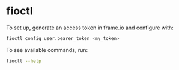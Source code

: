 # fioctl

To set up, generate an access token in frame.io and configure with:

```bash
fioctl config user.bearer_token <my_token>
```

To see available commands, run:

```bash
fioctl --help
```
